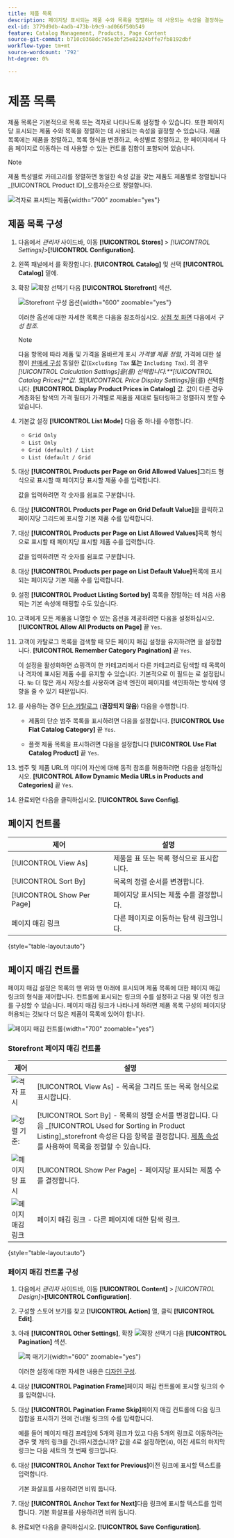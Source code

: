 ```yaml
---
title: 제품 목록
description: 페이지당 표시되는 제품 수와 목록을 정렬하는 데 사용되는 속성을 결정하는 제품 목록 구성을 수정하는 방법을 알아봅니다.
exl-id: 3779d9db-4adb-473b-b9c9-ad066f50b549
feature: Catalog Management, Products, Page Content
source-git-commit: b710c0368dc765e3bf25e82324bffe7fb8192dbf
workflow-type: tm+mt
source-wordcount: '792'
ht-degree: 0%

---
```


# 제품 목록

제품 목록은 기본적으로 목록 또는 격자로 나타나도록 설정할 수 있습니다. 또한 페이지당 표시되는 제품 수와 목록을 정렬하는 데 사용되는 속성을 결정할 수 있습니다. 제품 목록에는 제품을 정렬하고, 목록 형식을 변경하고, 속성별로 정렬하고, 한 페이지에서 다음 페이지로 이동하는 데 사용할 수 있는 컨트롤 집합이 포함되어 있습니다.

>[!NOTE]
>
>제품 특성별로 카테고리를 정렬하면 동일한 속성 값을 갖는 제품도 제품별로 정렬됩니다 _[!UICONTROL Product ID]_오름차순으로 정렬합니다.

![격자로 표시되는 제품](./assets/storefront-catalog-page.png){width="700" zoomable="yes"}

## 제품 목록 구성

1. 다음에서 _관리자_ 사이드바, 이동 **[!UICONTROL Stores]** > _[!UICONTROL Settings]_>**[!UICONTROL Configuration]**.

1. 왼쪽 패널에서 를 확장합니다. **[!UICONTROL Catalog]** 및 선택 **[!UICONTROL Catalog]** 밑에.

1. 확장 ![확장 선택기](../assets/icon-display-expand.png) 다음 **[!UICONTROL Storefront]** 섹션.

   ![Storefront 구성 옵션](../configuration-reference/catalog/assets/catalog-storefront.png){width="600" zoomable="yes"}

   이러한 옵션에 대한 자세한 목록은 다음을 참조하십시오. [상점 첫 화면](../configuration-reference/catalog/catalog.md#storefront) 다음에서 _구성 참조_.

   >[!NOTE]
   >
   >다음 항목에 따라 제품 및 가격을 올바르게 표시 _가격별 제품 정렬_, 가격에 대한 설정이 [판매세 구성](../configuration-reference/sales/tax.md) 동일한 값(`Excluding Tax` **또는** `Including Tax`). 의 경우 _[!UICONTROL Calculation Settings]_을(를) 선택합니다.**[!UICONTROL Catalog Prices]**값. 및_[!UICONTROL Price Display Settings]_&#x200B;을(를) 선택합니다. **[!UICONTROL Display Product Prices in Catalog]** 값. 값이 다른 경우 계층화된 탐색의 가격 필터가 가격별로 제품을 제대로 필터링하고 정렬하지 못할 수 있습니다.

1. 기본값 설정 **[!UICONTROL List Mode]** 다음 중 하나를 수행합니다.

   - `Grid Only`
   - `List Only`
   - `Grid (default) / List`
   - `List (default / Grid`

1. 대상 **[!UICONTROL Products per Page on Grid Allowed Values]**&#x200B;그리드 형식으로 표시할 때 페이지당 표시할 제품 수를 입력합니다.

   값을 입력하려면 각 숫자를 쉼표로 구분합니다.

1. 대상 **[!UICONTROL Products per Page on Grid Default Value]**&#x200B;을 클릭하고 페이지당 그리드에 표시할 기본 제품 수를 입력합니다.

1. 대상 **[!UICONTROL Products per Page on List Allowed Values]**&#x200B;목록 형식으로 표시할 때 페이지당 표시할 제품 수를 입력합니다.

   값을 입력하려면 각 숫자를 쉼표로 구분합니다.

1. 대상 **[!UICONTROL Products per page on List Default Value]**&#x200B;목록에 표시되는 페이지당 기본 제품 수를 입력합니다.

1. 설정 **[!UICONTROL Product Listing Sorted by]** 목록을 정렬하는 데 처음 사용되는 기본 속성에 매핑할 수도 있습니다.

1. 고객에게 모든 제품을 나열할 수 있는 옵션을 제공하려면 다음을 설정하십시오. **[!UICONTROL Allow All Products on Page]** 끝 `Yes`.

1. 고객이 카탈로그 목록을 검색할 때 모든 페이지 매김 설정을 유지하려면 을 설정합니다. **[!UICONTROL Remember Category Pagination]** 끝 `Yes`.

   이 설정을 활성화하면 쇼핑객이 한 카테고리에서 다른 카테고리로 탐색할 때 목록이나 격자에 표시된 제품 수를 유지할 수 있습니다. 기본적으로 이 필드는 로 설정됩니다. `No` 더 많은 캐시 저장소를 사용하며 검색 엔진이 페이지를 색인화하는 방식에 영향을 줄 수 있기 때문입니다.

1. 를 사용하는 경우 [단순 카탈로그](catalog-flat.md) (**권장되지 않음**) 다음을 수행합니다.

   - 제품의 단순 범주 목록을 표시하려면 다음을 설정합니다. **[!UICONTROL Use Flat Catalog Category]** 끝 `Yes`.

   - 플랫 제품 목록을 표시하려면 다음을 설정합니다 **[!UICONTROL Use Flat Catalog Product]** 끝 `Yes`.

1. 범주 및 제품 URL의 미디어 자산에 대해 동적 참조를 허용하려면 다음을 설정하십시오. **[!UICONTROL Allow Dynamic Media URLs in Products and Categories]** 끝 `Yes`.

1. 완료되면 다음을 클릭하십시오. **[!UICONTROL Save Config]**.

## 페이지 컨트롤

| 제어 | 설명 |
|--- |--- |
| [!UICONTROL View As] | 제품을 표 또는 목록 형식으로 표시합니다. |
| [!UICONTROL Sort By] | 목록의 정렬 순서를 변경합니다. |
| [!UICONTROL Show Per Page] | 페이지당 표시되는 제품 수를 결정합니다. |
| 페이지 매김 링크 | 다른 페이지로 이동하는 탐색 링크입니다. |

{style="table-layout:auto"}

## 페이지 매김 컨트롤

페이지 매김 설정은 목록의 맨 위와 맨 아래에 표시되며 제품 목록에 대한 페이지 매김 링크의 형식을 제어합니다. 컨트롤에 표시되는 링크의 수를 설정하고 다음 및 이전 링크를 구성할 수 있습니다. 페이지 매김 링크가 나타나게 하려면 제품 목록 구성의 페이지당 허용되는 것보다 더 많은 제품이 목록에 있어야 합니다.

![페이지 매김 컨트롤](./assets/storefront-pagination-controls.png){width="700" zoomable="yes"}

### Storefront 페이지 매김 컨트롤

| 제어 | 설명 |
|--- |--- |
| ![격자 표시](./assets/controls-pagination-list-grid.png) | [!UICONTROL View As] - 목록을 그리드 또는 목록 형식으로 표시합니다. |
| ![정렬 기준:](./assets/control-pagination-sort-by.png) | [!UICONTROL Sort By] - 목록의 정렬 순서를 변경합니다. 다음 _[!UICONTROL Used for Sorting in Product Listing]_storefront 속성은 다음 항목을 결정합니다. [제품 속성](../catalog/product-attributes.md) 를 사용하여 목록을 정렬할 수 있습니다. |
| ![페이지당 표시](./assets/control-pagination-show-per-page.png) | [!UICONTROL Show Per Page] - 페이지당 표시되는 제품 수를 결정합니다. |
| ![페이지 매김 링크](./assets/control-pagination.png) | 페이지 매김 링크 - 다른 페이지에 대한 탐색 링크. |

{style="table-layout:auto"}

### 페이지 매김 컨트롤 구성

1. 다음에서 _관리자_ 사이드바, 이동 **[!UICONTROL Content]** > _[!UICONTROL Design]_>**[!UICONTROL Configuration]**.

1. 구성할 스토어 보기를 찾고 **[!UICONTROL Action]** 열, 클릭 **[!UICONTROL Edit]**.

1. 아래 **[!UICONTROL Other Settings]**, 확장 ![확장 선택기](../assets/icon-display-expand.png) 다음 **[!UICONTROL Pagination]** 섹션.

   ![쪽 매기기](./assets/config-design-pagination.png){width="600" zoomable="yes"}

   이러한 설정에 대한 자세한 내용은 [디자인 구성](../content-design/configuration.md).

1. 대상 **[!UICONTROL Pagination Frame]**&#x200B;페이지 매김 컨트롤에 표시할 링크의 수를 입력합니다.

1. 대상 **[!UICONTROL Pagination Frame Skip]**&#x200B;페이지 매김 컨트롤에 다음 링크 집합을 표시하기 전에 건너뛸 링크의 수를 입력합니다.

   예를 들어 페이지 매김 프레임에 5개의 링크가 있고 다음 5개의 링크로 이동하려는 경우 몇 개의 링크를 건너뛰시겠습니까? 값을 4로 설정하면(`4`), 이전 세트의 마지막 링크는 다음 세트의 첫 번째 링크입니다.

1. 대상 **[!UICONTROL Anchor Text for Previous]**&#x200B;이전 링크에 표시할 텍스트를 입력합니다.

   기본 화살표를 사용하려면 비워 둡니다.

1. 대상 **[!UICONTROL Anchor Text for Next]**&#x200B;다음 링크에 표시할 텍스트를 입력합니다. 기본 화살표를 사용하려면 비워 둡니다.

1. 완료되면 다음을 클릭하십시오. **[!UICONTROL Save Configuration]**.
